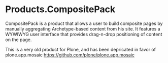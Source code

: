 # Products.CompositePack
CompositePack is a product that allows a user to build composite pages by manually aggregating Archetype-based content from his site. It features a WYWIWYG user interface that provides drag-n-drop positioning of content on the page.

This is a very old product for Plone, and has been depricated in favor of plone.app.mosaic https://github.com/plone/plone.app.mosaic
